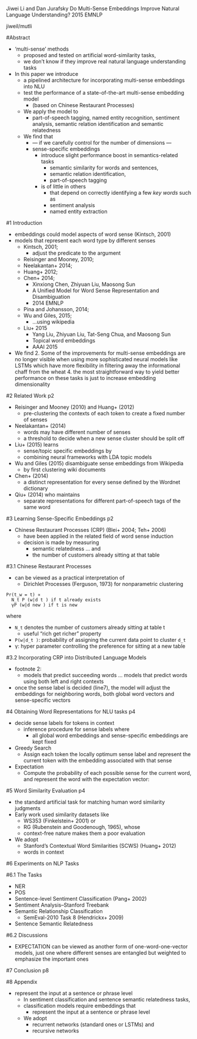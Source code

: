 Jiwei Li and Dan Jurafsky
Do Multi-Sense Embeddings Improve Natural Language Understanding?
2015 EMNLP

jiweil/mutli

#Abstract

* ‘multi-sense’ methods
  * proposed and tested on artificial word-similarity tasks,
  * we don’t know if they improve real natural language understanding tasks
* In this paper we introduce
  * a pipelined architecture for incorporating multi-sense embeddings into NLU
  * test the performance of a state-of-the-art multi-sense embedding model
    * (based on Chinese Restaurant Processes)
  * We apply the model to
    * part-of-speech tagging, named entity recognition, sentiment analysis,
      semantic relation identification and semantic relatedness
  * We find that
    * — if we carefully control for the number of dimensions —
    * sense-specific embeddings
      * introduce slight performance boost in semantics-related tasks
        * semantic similarity for words and sentences,
        * semantic relation identification,
        * part-of-speech tagging
      * is of little in others
        * that depend on correctly identifying a few *key words* such as
        * sentiment analysis
        * named entity extraction

#1 Introduction

* embeddings could model aspects of word sense (Kintsch, 2001)
* models that represent each word type by different senses
  * Kintsch, 2001;
    * adjust the predicate to the argument
  * Reisinger and Mooney, 2010;
  * Neelakantan+ 2014;
  * Huang+ 2012;
  * Chen+ 2014;
    * Xinxiong Chen, Zhiyuan Liu, Maosong Sun
    * A Unified Model for Word Sense Representation and Disambiguation
    * 2014 EMNLP
  * Pina and Johansson, 2014;
  * Wu and Giles, 2015;
    * ...using wikipedia
  * Liu+ 2015
    * Yang Liu, Zhiyuan Liu, Tat-Seng Chua, and Maosong Sun
    * Topical word embeddings
    * AAAI 2015
* We find
  2. Some of the improvements for multi-sense embeddings are no longer visible
     when using more sophisticated neural models like LSTMs which have more
     flexibility in filtering away the informational chaff from the wheat
  4. the most straightforward way to yield better performance on these tasks is
     just to increase embedding dimensionality

#2 Related Work p2

* Reisinger and Mooney (2010) and Huang+ (2012)
  * pre-clustering the contexts of each token to create a fixed number of senses
* Neelakantan+ (2014)
  * words may have different number of senses
  * a threshold to decide when a new sense cluster should be split off
* Liu+ (2015) learns
  * sense/topic specific embeddings by
  * combining neural frameworks with LDA topic models
* Wu and Giles (2015) disambiguate sense embeddings from Wikipedia
  * by first clustering wiki documents
* Chen+ (2014)
  * a distinct representation for every sense defined by the Wordnet dictionary
* Qiu+ (2014) who maintains
  * separate representations for different part-of-speech tags of the same word

#3 Learning Sense-Specific Embeddings p2

* Chinese Restaurant Processes (CRP) (Blei+ 2004; Teh+ 2006)
  * have been applied in the related field of word sense induction
  * decision is made by measuring
    * semantic relatedness ... and
    * the number of customers already sitting at that table

#3.1 Chinese Restaurant Processes

* can be viewed as a practical interpretation of
  * Dirichlet Processes (Ferguson, 1973) for nonparametric clustering

```
Pr(t_w = t) ∝
  N_t P (w|d t ) if t already exists
  γP (w|d new ) if t is new
```

where 
  * `N_t` denotes the number of customers already sitting at table t
    * useful “rich get richer” property
  * `P(w|d_t )`: probability of assigning the current data point to cluster `d_t`
  * γ: hyper parameter controlling the preference for sitting at a new table

#3.2 Incorporating CRP into Distributed Language Models

* footnote 2:
  * models that predict succeeding words ...  models that predict words using
    both left and right contexts
* once the sense label is decided (line7), the model will adjust the embeddings
  for neighboring words, both global word vectors and sense-specific vectors

#4 Obtaining Word Representations for NLU tasks p4

* decide sense labels for tokens in context
  * inference procedure for sense labels where 
    * all global word embeddings and sense-specific embeddings are kept fixed
* Greedy Search
  * Assign each token the locally optimum sense label and represent the current
    token with the embedding associated with that sense
* Expectation
  * Compute the probability of each possible sense for the current word, and
    represent the word with the expectation vector:

#5 Word Similarity Evaluation p4

* the standard artificial task for matching human word similarity judgments
* Early work used similarity datasets like
  * WS353 (Finkelstein+ 2001) or
  * RG (Rubenstein and Goodenough, 1965), whose
  * context-free nature makes them a poor evaluation
* We adopt
  * Stanford’s Contextual Word Similarities (SCWS) (Huang+ 2012)
  * words in context

#6 Experiments on NLP Tasks

#6.1 The Tasks

* NER
* POS
* Sentence-level Sentiment Classification (Pang+ 2002)
* Sentiment Analysis–Stanford Treebank
* Semantic Relationship Classification
  * SemEval-2010 Task 8 (Hendrickx+ 2009)
* Sentence Semantic Relatedness

#6.2 Discussions

* EXPECTATION can be viewed as another form of one-word-one-vector models,
  just one where different senses are entangled but weighted to emphasize the
  important ones

#7 Conclusion p8

#8 Appendix

* represent the input at a sentence or phrase level
  * In sentiment classification and sentence semantic relatedness tasks,
  * classification models require embeddings that
    * represent the input at a sentence or phrase level
  * We adopt
    * recurrent networks (standard ones or LSTMs) and
    * recursive networks
